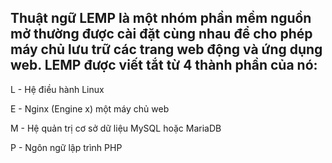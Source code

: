 ## Thuật ngữ LEMP là một nhóm phần mềm nguồn mở thường được cài đặt cùng nhau để cho phép máy chủ lưu trữ các trang web động và ứng dụng web. LEMP được viết tắt từ 4 thành phần của nó:

L - Hệ điều hành Linux

E - Nginx (Engine x) một máy chủ web

M - Hệ quản trị cơ sở dữ liệu MySQL hoặc MariaDB

P - Ngôn ngữ lập trình PHP

